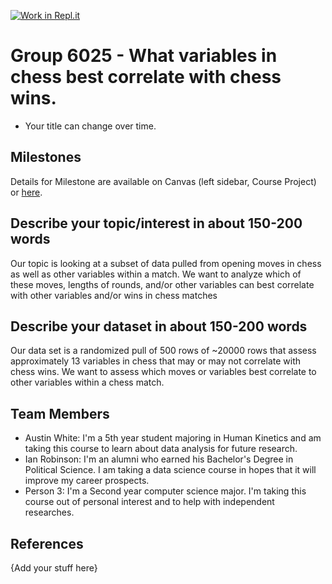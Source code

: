 [![Work in Repl.it](https://classroom.github.com/assets/work-in-replit-14baed9a392b3a25080506f3b7b6d57f295ec2978f6f33ec97e36a161684cbe9.svg)](https://classroom.github.com/online_ide?assignment_repo_id=313830&assignment_repo_type=GroupAssignmentRepo)
# Group 6025 - What variables in chess best correlate with chess wins.

- Your title can change over time.

## Milestones

Details for Milestone are available on Canvas (left sidebar, Course Project) or [here](https://firas.moosvi.com/courses/data301/project/milestone01.html).

## Describe your topic/interest in about 150-200 words

Our topic is looking at a subset of data pulled from opening moves in chess as well as other variables within a match. We want to analyze which of these moves, lengths of rounds, and/or other variables can best correlate with other variables and/or wins in chess matches

## Describe your dataset in about 150-200 words

Our data set is a randomized pull of 500 rows of ~20000 rows that assess approximately 13 variables in chess that may or may not correlate with chess wins. We want to assess which moves or variables best correlate to other variables within a chess match.

## Team Members

- Austin White: I'm a 5th year student majoring in Human Kinetics and am taking this course to learn about data analysis for future research.
- Ian Robinson: I'm an alumni who earned his Bachelor's Degree in Political Science. I am taking a data science course in hopes that it will improve my career prospects. 
- Person 3: I'm a Second year computer science major. I'm taking this course out of personal interest and to help with independent researches. 

## References

{Add your stuff here}
